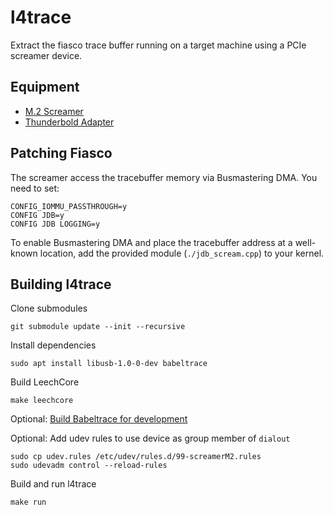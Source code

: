 # l4trace

Extract the fiasco trace buffer running on a target machine using a
PCIe screamer device.

## Equipment
- [M.2 Screamer](https://shop.lambdaconcept.com/home/43-screamer-m2.html)
- [Thunderbold Adapter](https://eshop.macsales.com/shop/envoy-express/thunderbolt-3)

## Patching Fiasco
The screamer access the tracebuffer memory via Busmastering DMA.
You need to set:
```
CONFIG_IOMMU_PASSTHROUGH=y
CONFIG JDB=y
CONFIG JDB LOGGING=y
```

To enable Busmastering DMA and place the tracebuffer address at
a well-known location, add the provided module (`./jdb_scream.cpp`)
to your kernel.

## Building l4trace
Clone submodules
```
git submodule update --init --recursive
```

Install dependencies
```
sudo apt install libusb-1.0-0-dev babeltrace
```

Build LeechCore
```
make leechcore
```

Optional: [Build Babeltrace for development](https://babeltrace.org/docs/v2.0/libbabeltrace2/guide-build-bt2-dev.html)


Optional: Add udev rules to use device as group member of `dialout`
```
sudo cp udev.rules /etc/udev/rules.d/99-screamerM2.rules
sudo udevadm control --reload-rules
```

Build and run l4trace
```
make run
```